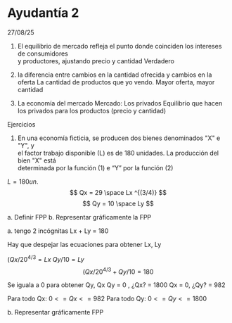 
# Ayudantía 2
27/08/25


1. El equilibrio de mercado refleja el punto donde coinciden los intereses de consumidores  
y productores, ajustando precio y cantidad
Verdadero

2. la diferencia entre cambios en la cantidad ofrecida y cambios en la oferta
La cantidad de productos que yo vendo.
Mayor oferta, mayor cantidad

3. La economía del mercado
Mercado: Los privados
Equilibrio que hacen los privados para los productos (precio y cantidad)

Ejercicios

1. En una economía ficticia, se producen dos bienes denominados "X" e "Y", y  
el factor trabajo disponible (L) es de 180 unidades. La producción del bien "X" está  
determinada por la función (1) e “Y” por la función (2)

$L = 180 un.$
$$ Qx = 29 \space Lx ^{(3/4)} $$
$$ Qy = 10 \space Ly $$

a. Definir FPP
b. Representar gráficamente la FPP

a.  tengo 2 incógnitas
Lx + Ly = 180

Hay que despejar las ecuaciones para obtener Lx, Ly

$(Qx / 20^{4/3} = Lx$
$Qy/10 = Ly$
$$ (Qx / 20^{4/3} + Qy/10 = 180 $$

Se iguala a 0 para obtener Qy, Qx
Qy = 0 , ¿Qx? = 1800
Qx = 0, ¿Qy? = 982

Para todo Qx: $0 <= Qx <= 982$
Para todo Qy: $0 <= Qy <= 1800$

b. Representar gráficamente FPP



